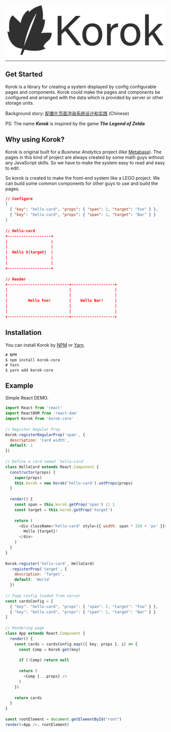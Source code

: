 <div style="width: 100%;text-align: center;">
  <img src="./assets/logo-name.png" style="width: 600px" />
</div>

---

## Get Started

Korok is a library for creating a system displayed by config configurable pages and components. Korok could make the pages and components be configured and arranged with the data which is provided by server or other storage units.

Background story: [配置化页面渲染系统设计和实践](https://www.yuque.com/iwillwen/exps/gtppty) (Chinese)

PS: The name ***Korok*** is inspired by the game ***The Legend of Zelda***.

## Why using Korok?

Korok is original built for a *Businese Analytics* project (like [Metabase](https://metabase.com)). The pages in this kind of project are always created by some math guys without any JavaScript skills. So we have to make the system easy to read and easy to edit.

So korok is created to make the front-end system like a LEGO project. We can build some common components for other guys to use and build the pages.

```json
// Configure
[
  { "key": "hello-card", "props": { "span": 2, "target": "Foo" } },
  { "key": "hello-card", "props": { "span": 1, "target": "Bar" } }
]

// Hello-card
+-------------------+
|                   |
|                   |
|  Hello ${target}  |
|                   |
|                   |
+-------------------+

// Render
+---------------------------+-------------------+
|                           |                   |
|                           |                   |
|         Hello Foo!        |    Hello Bar!     |
|                           |                   |
|                           |                   |
+---------------------------+-------------------+
```

## Installation

You can install Korok by [NPM](http://www.npmjs.com) or [Yarn](http://yarnpkg.com).

```shell
# NPM
$ npm install korok-core
# Yarn
$ yarn add korok-core
```

## Example

Simple React DEMO.

```javascript
import React from 'react'
import ReactDOM from 'react-dom'
import Korok from 'korok-core'

// Register Regular Prop
Korok.registerRegularProp('span', {
  description: 'Card width',
  default: 1
})

// Define a card named `hello-card`
class HelloCard extends React.Component {
  constructor(props) {
    super(props)
    this.korok = new Korok('hello-card').setProps(props)
  }

  render() {
    const span = this.korok.getProp('span') || 1
    const target = this.korok.getProp('target')

    return (
      <div className="hello-card" style={{ width: span * 150 + 'px' }}>
        Hello {target}!
      </div>
    )
  }
}

Korok.register('hello-card', HelloCard)
  .registerProp('target', {
    description: 'Target',
    default: 'World'
  })

// Page config loaded from server
const cardsConfig = [
  { "key": "hello-card", "props": { "span": 2, "target": "Foo" } },
  { "key": "hello-card", "props": { "span": 1, "target": "Bar" } }
]

// Rendering page
class App extends React.Component {
  render() {
    const cards = cardsConfig.map(({ key, props }, i) => {
      const Comp = Korok.get(key)

      if (!Comp) return null

      return (
        <Comp {...props} />
      )
    })

    return cards
  }
}

const rootElement = document.getElementById("root")
render(<App />, rootElement)
```